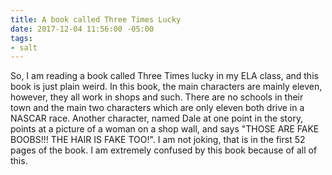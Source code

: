 ```yaml
---
title: A book called Three Times Lucky
date: 2017-12-04 11:56:00 -05:00
tags:
- salt
---
```


So, I am reading a book called Three Times lucky in my ELA class, and this book is just plain weird. In this book, the main characters are mainly eleven, however, they all work in shops and such. There are no schools in their town and the main two characters which are only eleven both drive in a NASCAR race. Another character, named Dale at one point in the story, points at a picture of a woman on a shop wall, and says "THOSE ARE FAKE BOOBS!!! THE HAIR IS FAKE TOO!". I am not joking, that is in the first 52 pages of the book. I am extremely confused by this book because of all of this. 